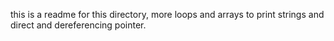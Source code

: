 this is a readme for this directory, more loops and arrays
to print strings and direct and dereferencing pointer.
